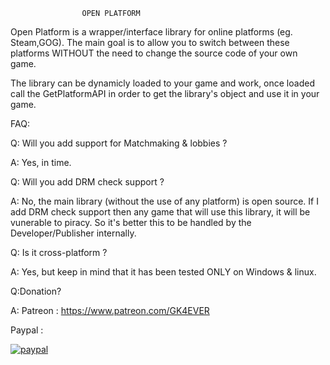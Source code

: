 					OPEN PLATFORM
									
Open Platform is a wrapper/interface library for online platforms (eg. Steam,GOG).
The main goal is to allow you to switch between these platforms WITHOUT the need to
change the source code of your own game. 

The library can be dynamicly loaded to your game and work, once loaded call the GetPlatformAPI 
in order to get the library's object and use it in your game.

FAQ:

Q: Will you add support for Matchmaking & lobbies ?

A: Yes, in time.

Q: Will you add DRM check support ?

A: No, the main library (without the use of any platform) is open source.
   If I add DRM check support then any game that will use this library, it
   will be vunerable to piracy. So it's better this to be handled by the
   Developer/Publisher internally.

Q: Is it cross-platform ?

A: Yes, but keep in mind that it has been tested ONLY on Windows & linux.

Q:Donation?

A: Patreon : https://www.patreon.com/GK4EVER
   
   Paypal : 
   
[![paypal](https://www.paypalobjects.com/en_US/i/btn/btn_donate_LG.gif)](https://www.paypal.com/cgi-bin/webscr?cmd=_s-xclick&hosted_button_id=XXLMJWEH897SC)
